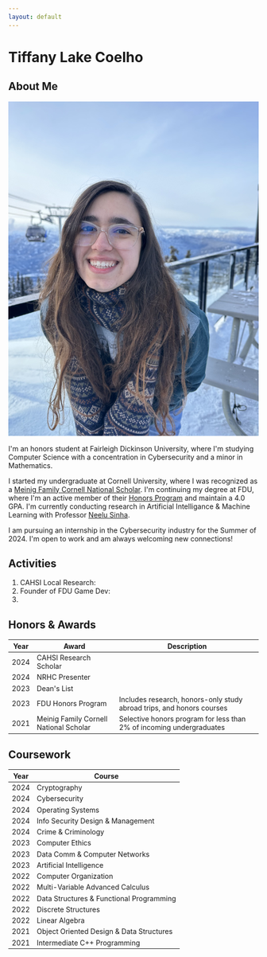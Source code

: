```yaml
---
layout: default
---
```


# Tiffany Lake Coelho

## About Me

<img class="profile-picture" src="careerheadshot.jpg">

I'm an honors student at Fairleigh Dickinson University, where I'm studying Computer Science with a concentration in Cybersecurity and a minor in Mathematics.

I started my undergraduate at Cornell University, where I was recognized as a [Meinig Family Cornell National Scholar](https://scl.cornell.edu/get-involved/cornell-commitment/meinig-family-cornell-national-scholars/membership). I'm continuing my degree at FDU, where I'm an active member of their [Honors Program](https://www.fdu.edu/academics/honors/university-honors-program/) and maintain a 4.0 GPA. I'm currently conducting research in Artificial Intelligance & Machine Learning with Professor [Neelu Sinha](https://www.fdu.edu/profiles/neelu_sinha/).

 I am pursuing an internship in the Cybersecurity industry for the Summer of 2024. I'm open to work and am always welcoming new connections!

## Activities

1. CAHSI Local Research:
2. Founder of FDU Game Dev: 
3. 

## Honors & Awards

Year | Award | Description
-----|-------|--------
2024 | CAHSI Research Scholar |
2024 | NRHC Presenter |
2023 | Dean's List | 
2023 | FDU Honors Program | Includes research, honors-only study abroad trips, and honors courses
2021 | Meinig Family Cornell National Scholar | Selective honors program for less than 2% of incoming undergraduates

## Coursework

Year | Course
-----|-------
2024 | Cryptography
2024 | Cybersecurity
2024 | Operating Systems
2024 | Info Security Design & Management
2024 | Crime & Criminology
2023 | Computer Ethics
2023 | Data Comm & Computer Networks
2023 | Artificial Intelligence
2022 | Computer Organization
2022 | Multi-Variable Advanced Calculus
2022 | Data Structures & Functional Programming
2022 | Discrete Structures
2022 | Linear Algebra
2021 | Object Oriented Design & Data Structures
2021 | Intermediate C++ Programming
